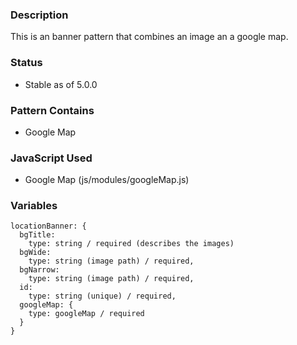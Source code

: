 ### Description
This is an banner pattern that combines an image an a google map.

### Status
* Stable as of 5.0.0

### Pattern Contains
* Google Map


### JavaScript Used
* Google Map (js/modules/googleMap.js)

### Variables
~~~
locationBanner: {
  bgTitle:
    type: string / required (describes the images)
  bgWide:
    type: string (image path) / required,
  bgNarrow:
    type: string (image path) / required,
  id: 
    type: string (unique) / required,
  googleMap: {
    type: googleMap / required
  }
}
~~~
